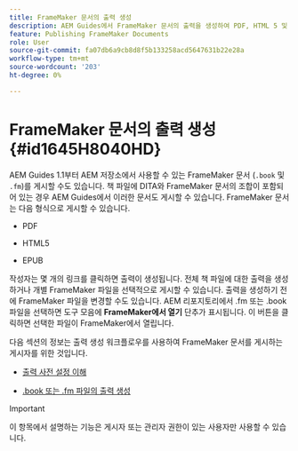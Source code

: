 ```yaml
---
title: FrameMaker 문서의 출력 생성
description: AEM Guides에서 FrameMaker 문서의 출력을 생성하여 PDF, HTML 5 및 EPUB 형식으로 게시하는 방법에 대해 알아봅니다.
feature: Publishing FrameMaker Documents
role: User
source-git-commit: fa07db6a9cb8d8f5b133258acd5647631b22e28a
workflow-type: tm+mt
source-wordcount: '203'
ht-degree: 0%

---
```


# FrameMaker 문서의 출력 생성 {#id1645H8040HD}

AEM Guides 1.1부터 AEM 저장소에서 사용할 수 있는 FrameMaker 문서 \(`.book` 및 `.fm`\)를 게시할 수도 있습니다. 책 파일에 DITA와 FrameMaker 문서의 조합이 포함되어 있는 경우 AEM Guides에서 이러한 문서도 게시할 수 있습니다. FrameMaker 문서는 다음 형식으로 게시할 수 있습니다.

- PDF

- HTML5

- EPUB


작성자는 몇 개의 링크를 클릭하면 출력이 생성됩니다. 전체 책 파일에 대한 출력을 생성하거나 개별 FrameMaker 파일을 선택적으로 게시할 수 있습니다. 출력을 생성하기 전에 FrameMaker 파일을 변경할 수도 있습니다. AEM 리포지토리에서 .fm 또는 .book 파일을 선택하면 도구 모음에 **FrameMaker에서 열기** 단추가 표시됩니다. 이 버튼을 클릭하면 선택한 파일이 FrameMaker에서 열립니다.

다음 섹션의 정보는 출력 생성 워크플로우를 사용하여 FrameMaker 문서를 게시하는 게시자를 위한 것입니다.

- [출력 사전 설정 이해](fm-output-understand-presets.md#)

- [.book 또는 .fm 파일의 출력 생성](fm-output-generate.md#)

>[!IMPORTANT]
>
> 이 항목에서 설명하는 기능은 게시자 또는 관리자 권한이 있는 사용자만 사용할 수 있습니다.
